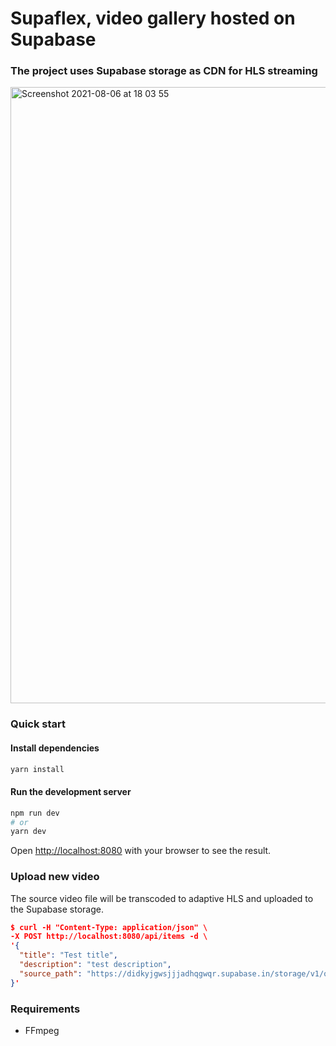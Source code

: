 # Supaflex, video gallery hosted on Supabase

### The project uses Supabase storage as CDN for HLS streaming
<img width="986" alt="Screenshot 2021-08-06 at 18 03 55" src="https://user-images.githubusercontent.com/1172600/128539224-c733972e-9c28-424f-9b4e-f50f04b694fb.png">

### Quick start

#### Install dependencies

```bash
yarn install
```

#### Run the development server

```bash
npm run dev
# or
yarn dev
```

Open [http://localhost:8080](http://localhost:3000) with your browser to see the result.

### Upload new video

The source video file will be transcoded to adaptive HLS and uploaded to the Supabase storage.

```json
$ curl -H "Content-Type: application/json" \
-X POST http://localhost:8080/api/items -d \
'{
  "title": "Test title",
  "description": "test description",
  "source_path": "https://didkyjgwsjjjadhqgwqr.supabase.in/storage/v1/object/public/media/sources/test_video.mp4"
}'
```

### Requirements
* FFmpeg
